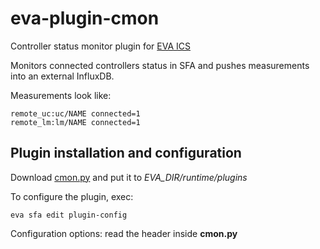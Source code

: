 # eva-plugin-cmon

Controller status monitor plugin for [EVA ICS](https://www.eva-ics.com/)

Monitors connected controllers status in SFA and pushes measurements into an
external InfluxDB.

Measurements look like:

```
remote_uc:uc/NAME connected=1
remote_lm:lm/NAME connected=1
```

## Plugin installation and configuration

Download
[cmon.py](https://raw.githubusercontent.com/alttch/eva-plugin-cmon/main/cmon.py)
and put it to *EVA_DIR/runtime/plugins*

To configure the plugin, exec:

```shell
eva sfa edit plugin-config
```

Configuration options: read the header inside **cmon.py**
